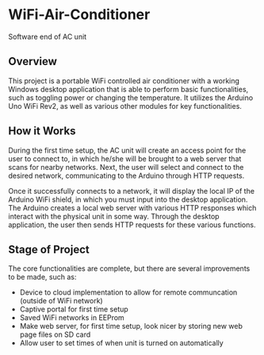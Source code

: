 # WiFi-Air-Conditioner
Software end of AC unit

## Overview
This project is a portable WiFi controlled air conditioner with a working Windows desktop application that is able to perform basic 
functionalities, such as toggling power or changing the temperature. It utilizes the Arduino Uno WiFi Rev2, as well as various other
modules for key functionalities.

## How it Works
During the first time setup, the AC unit will create an access point for the user to connect to, in which he/she will be brought to a
web server that scans for nearby networks. Next, the user will select and connect to the desired network, communicating to the Arduino
through HTTP requests. 

Once it successfully connects to a network, it will display the local IP of the Arduino WiFi shield, in which you
must input into the desktop application. The Arduino creates a local web server with various HTTP responses which interact with the
physical unit in some way. Through the desktop application, the user then sends HTTP requests for these various functions.

## Stage of Project
The core functionalities are complete, but there are several improvements to be made, such as:
- Device to cloud implementation to allow for remote communcation (outside of WiFi network)
- Captive portal for first time setup
- Saved WiFi networks in EEProm
- Make web server, for first time setup, look nicer by storing new web page files on SD card
- Allow user to set times of when unit is turned on automatically

